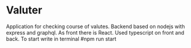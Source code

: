 # Valuter
 Application for checking course of valutes. Backend based on nodejs with express and graphql. As front there is React. Used typescript on front and back.
 To start write in terminal #npm run start
